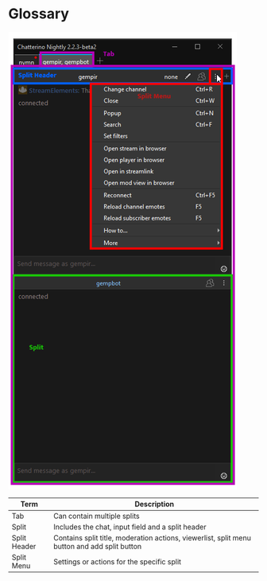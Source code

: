 # Glossary

![overview](images/glossary/overview.png)

|Term|Description|
|-|-|
|Tab|Can contain multiple splits|
|Split|Includes the chat, input field and a split header|
|Split Header|Contains split title, moderation actions, viewerlist, split menu button and add split button|
|Split Menu|Settings or actions for the specific split|